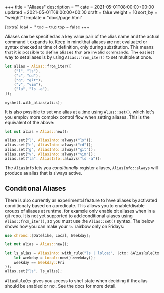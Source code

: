 +++
title = "Aliases"
description = ""
date = 2021-05-01T08:00:00+00:00
updated = 2021-05-01T08:00:00+00:00
draft = false
weight = 10
sort_by = "weight"
template = "docs/page.html"

[extra]
lead = ''
toc = true
top = false
+++

Aliases can be specified as a key value pair of the alias name and the actual command it expands to. Keep in mind that aliases are not evaluated or syntax checked at time of definition, only during substitution. This means that it is possible to define aliases that are invalid commands. The easiest way to set aliases is by using `Alias::from_iter()` to set multiple at once.
```rust
let alias = Alias::from_iter([
    ("l", "ls"),
    ("c", "cd"),
    ("g", "git"),
    ("v", "vim"),
    ("la", "ls -a"),
]);

myshell.with_alias(alias);
```

It is also possible to set one alias at a time using `Alias::set()`, which let's you employ more complex control flow when setting aliases. This is the equivalent of the above:
```rust
let mut alias = Alias::new();

alias.set("l", AliasInfo::always("ls"));
alias.set("c", AliasInfo::always("cd"));
alias.set("g", AliasInfo::always("git"));
alias.set("v", AliasInfo::always("vim"));
alias.set("la", AliasInfo::always("ls -a"));
```

The `AliasInfo` lets you *conditionally* register aliases, `AliasInfo::always` will produce an alias that is always active.

## Conditional Aliases

There is also currently an experimental feature to have aliases by activated conditionally based on a predicate. This allows you to enable/disable groups of aliases at runtime, for example only enable git aliases when in a git repo. It is not yet supported to add conditional aliases using `Alias::from_iter()`, so you must use the `Alias::set()` syntax. The below shows how you can make your `ls` rainbow only on Fridays:
```rust
use chrono::{Datelike, Local, Weekday};

let mut alias = Alias::new();

let ls_alias = AliasInfo::with_rule("ls | lolcat", |ctx: &AliasRuleCtx| -> bool {
    let weekday = Local::now().weekday(); 
    weekday == Weekday::Fri
});
alias.set("ls", ls_alias);
```
`AliasRuleCtx` gives you access to shell state when deciding if the alias should be enabled or not. See the docs for more detail.

